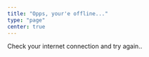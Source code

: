 ```yaml
---
title: "Opps, your'e offline..."
type: "page"
center: true
---
```


Check your internet connection and try again..